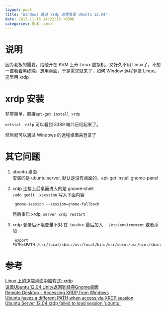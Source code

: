 ```yaml
---
layout: post
title: "Windows 通过 xrdp 远程登录 Ubuntu 12.04"
date: 2013-11-16 14:22:13 +0800
categories: 技术 Linux
---
```


说明
====
因为老板的需要，给他开在 KVM 上开 Linux 虚拟机，又好久不用 Linux了，不想一直看着黑终端，想用桌面，于是需求就来了，如何 Window 远程登录 Linux。这里用 xrdp。

xrdp 安装
====
非常简单，直接`apt-get install xrdp`

`netstat -ntlp` 可以看到 3389 端口已经起来了。

然后就可以通过 Windows 的远程桌面来登录了

其它问题
====
1. ubuntu 桌面   
    安装的是 ubuntu server, 默认是没有桌面的，apt-get install gnome-panel 
2. xrdp 连接上后桌面进入的是 gnome-shell   
    `sudo gedit .xsession` 写入下面内容
        
        gnome-session --session=gnome-fallback
    
    然后重启 xrdp, `server xrdp restart`
3. xrdp 登录后环境变量不对
    在 .bashrc 最后加入 `. /etc/environment` 或者添加
        
        export PATH=$PATH:/usr/local/sbin:/usr/local/bin:/usr/sbin:/usr/bin:/sbin:/bin:/usr/games

参考
=====
[Linux 上的遠端桌面中繼程式: xrdp][1]   
[设置Ubuntu 12.04 Unity返回到经典Gnome桌面][2]  
[Remote Desktop - Accessing XRDP from Windows][3]  
[Ubuntu haves a different PATH when access via XRDP session][4]  
[Ubuntu Server 12.04 xrdp failed to load session 'ubuntu'][5]  

[1]:    http://www.vixual.net/blog/archives/524 "Linux 上的遠端桌面中繼程式: xrdp"
[2]:    https://tumutanzi.com/archives/7771 "设置Ubuntu 12.04 Unity返回到经典Gnome桌面"
[3]:    http://www.howtoforge.com/forums/showthread.php?t=59325 "Remote Desktop - Accessing XRDP from Windows"
[4]:    http://askubuntu.com/questions/92333/ubuntu-haves-a-different-path-when-access-via-xrdp-session "Ubuntu haves a different PATH when access via XRDP session"
[5]:    http://kosiara87.blogspot.jp/2012/06/ubuntu-server-1204-xrdp-failed-to-load.html "Ubuntu Server 12.04 xrdp failed to load session 'ubuntu'"
